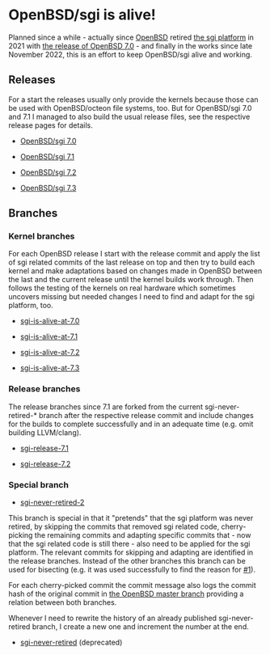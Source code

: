 # OpenBSD/sgi is alive! #

Planned since a while - actually since [OpenBSD](https://www.openbsd.org/) retired [the sgi platform](https://www.openbsd.org/sgi.html) in 2021 with [the release of OpenBSD 7.0](https://www.openbsd.org/70.html) - and finally in the works since late November 2022, this is an effort to keep OpenBSD/sgi alive and working.

## Releases ##

For a start the releases usually only provide the kernels because those can be used with OpenBSD/octeon file systems, too. But for OpenBSD/sgi 7.0 and 7.1 I managed to also build the usual release files, see the respective release pages for details.

* [OpenBSD/sgi 7.0](https://github.com/the-machine-hall/openbsd-src/releases/tag/openbsd.70.sgi)

* [OpenBSD/sgi 7.1](https://github.com/the-machine-hall/openbsd-src/releases/tag/openbsd.71.sgi)

* [OpenBSD/sgi 7.2](https://github.com/the-machine-hall/openbsd-src/releases/tag/openbsd.72.sgi)

* [OpenBSD/sgi 7.3](https://github.com/the-machine-hall/openbsd-src/releases/tag/openbsd.73.sgi)

## Branches ##

### Kernel branches ###

For each OpenBSD release I start with the release commit and apply the list of sgi related commits of the last release on top and then try to build each kernel and make adaptations based on changes made in OpenBSD between the last and the current release until the kernel builds work through. Then follows the testing of the kernels on real hardware which sometimes uncovers missing but needed changes I need to find and adapt for the sgi platform, too.

* [sgi-is-alive-at-7.0](https://github.com/the-machine-hall/openbsd-src/tree/sgi-is-alive-at-7.0)

* [sgi-is-alive-at-7.1](https://github.com/the-machine-hall/openbsd-src/tree/sgi-is-alive-at-7.1)

* [sgi-is-alive-at-7.2](https://github.com/the-machine-hall/openbsd-src/tree/sgi-is-alive-at-7.2)

* [sgi-is-alive-at-7.3](https://github.com/the-machine-hall/openbsd-src/tree/sgi-is-alive-at-7.3)

### Release branches ###

The release branches since 7.1 are forked from the current sgi-never-retired-* branch after the respective release commit and include changes for the builds to complete successfully and in an adequate time (e.g. omit building LLVM/clang).

* [sgi-release-7.1](https://github.com/the-machine-hall/openbsd-src/tree/sgi-release-7.1)

* [sgi-release-7.2](https://github.com/the-machine-hall/openbsd-src/tree/sgi-release-7.2)

### Special branch ###

* [sgi-never-retired-2](https://github.com/the-machine-hall/openbsd-src/tree/sgi-never-retired-2)

This branch is special in that it "pretends" that the sgi platform was never retired, by skipping the commits that removed sgi related code, cherry-picking the remaining commits and adapting specific commits that - now that the sgi related code is still there - also need to be applied for the sgi platform. The relevant commits for skipping and adapting are identified in the release branches. Instead of the other branches this branch can be used for bisecting (e.g. it was used successfully to find the reason for [#1](https://github.com/the-machine-hall/openbsd-src/issues/1)).

For each cherry-picked commit the commit message also logs the commit hash of the original commit in [the OpenBSD master branch](https://github.com/openbsd/src/tree/master/) providing a relation between both branches.

Whenever I need to rewrite the history of an already published sgi-never-retired branch, I create a new one and increment the number at the end.

* [sgi-never-retired](https://github.com/the-machine-hall/openbsd-src/tree/sgi-never-retired) (deprecated)
